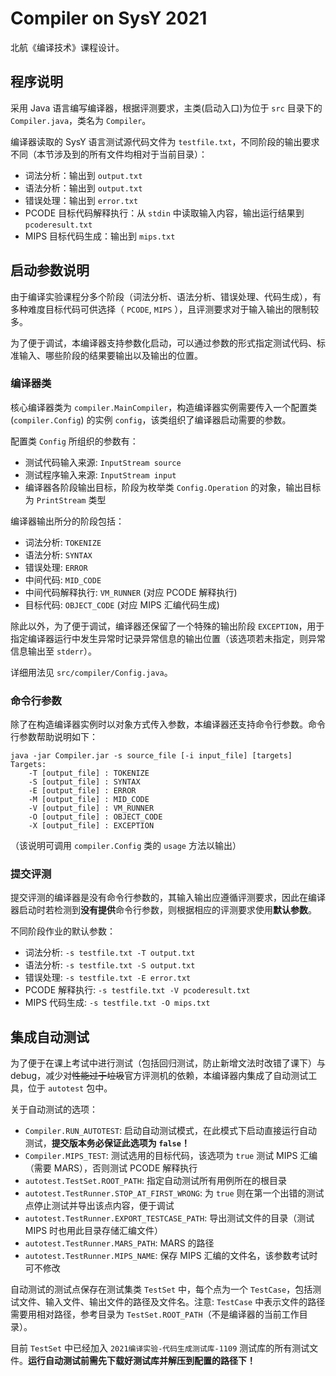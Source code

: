 # Compiler on SysY 2021

北航《编译技术》课程设计。

## 程序说明

采用 Java 语言编写编译器，根据评测要求，主类(启动入口)为位于 `src` 目录下的 `Compiler.java`，类名为 `Compiler`。

编译器读取的 SysY 语言测试源代码文件为 `testfile.txt`，不同阶段的输出要求不同（本节涉及到的所有文件均相对于当前目录）：

- 词法分析：输出到 `output.txt`
- 语法分析：输出到 `output.txt`
- 错误处理：输出到 `error.txt`
- PCODE 目标代码解释执行：从 `stdin` 中读取输入内容，输出运行结果到 `pcoderesult.txt`
- MIPS 目标代码生成：输出到 `mips.txt`

## 启动参数说明

由于编译实验课程分多个阶段（词法分析、语法分析、错误处理、代码生成），有多种难度目标代码可供选择（ `PCODE`, `MIPS` ），且评测要求对于输入输出的限制较多。

为了便于调试，本编译器支持参数化启动，可以通过参数的形式指定测试代码、标准输入、哪些阶段的结果要输出以及输出的位置。

### 编译器类

核心编译器类为 `compiler.MainCompiler`，构造编译器实例需要传入一个配置类 (`compiler.Config`) 的实例 `config`，该类组织了编译器启动需要的参数。

配置类 `Config` 所组织的参数有：

- 测试代码输入来源: `InputStream source`
- 测试程序输入来源: `InputStream input`
- 编译器各阶段输出目标，阶段为枚举类 `Config.Operation` 的对象，输出目标为 `PrintStream` 类型

编译器输出所分的阶段包括：

- 词法分析: `TOKENIZE`
- 语法分析: `SYNTAX`
- 错误处理: `ERROR`
- 中间代码: `MID_CODE`
- 中间代码解释执行: `VM_RUNNER` (对应 PCODE 解释执行)
- 目标代码: `OBJECT_CODE` (对应 MIPS 汇编代码生成)

除此以外，为了便于调试，编译器还保留了一个特殊的输出阶段 `EXCEPTION`，用于指定编译器运行中发生异常时记录异常信息的输出位置（该选项若未指定，则异常信息输出至 `stderr`）。

详细用法见 `src/compiler/Config.java`。

### 命令行参数

除了在构造编译器实例时以对象方式传入参数，本编译器还支持命令行参数。命令行参数帮助说明如下：

```text
java -jar Compiler.jar -s source_file [-i input_file] [targets]
Targets: 
    -T [output_file] : TOKENIZE
    -S [output_file] : SYNTAX
    -E [output_file] : ERROR
    -M [output_file] : MID_CODE
    -V [output_file] : VM_RUNNER
    -O [output_file] : OBJECT_CODE
    -X [output_file] : EXCEPTION
```

（该说明可调用 `compiler.Config` 类的 `usage` 方法以输出）

### 提交评测

提交评测的编译器是没有命令行参数的，其输入输出应遵循评测要求，因此在编译器启动时若检测到**没有提供**命令行参数，则根据相应的评测要求使用**默认参数**。

不同阶段作业的默认参数：

- 词法分析: `-s testfile.txt -T output.txt`
- 语法分析: `-s testfile.txt -S output.txt`
- 错误处理: `-s testfile.txt -E error.txt`
- PCODE 解释执行: `-s testfile.txt -V pcoderesult.txt`
- MIPS 代码生成: `-s testfile.txt -O mips.txt`

## 集成自动测试

为了便于在课上考试中进行测试（包括回归测试，防止新增文法时改错了课下）与 debug，减少对<del>性能过于垃圾</del>官方评测机的依赖，本编译器内集成了自动测试工具，位于 `autotest` 包中。

关于自动测试的选项：

- `Compiler.RUN_AUTOTEST`: 启动自动测试模式，在此模式下启动直接运行自动测试，**提交版本务必保证此选项为 `false`！**
- `Compiler.MIPS_TEST`: 测试选用的目标代码，该选项为 `true` 测试 MIPS 汇编（需要 MARS），否则测试 PCODE 解释执行
- `autotest.TestSet.ROOT_PATH`: 指定自动测试所有用例所在的根目录
- `autotest.TestRunner.STOP_AT_FIRST_WRONG`: 为 `true` 则在第一个出错的测试点停止测试并导出该点内容，便于调试
- `autotest.TestRunner.EXPORT_TESTCASE_PATH`: 导出测试文件的目录（测试 MIPS 时也用此目录存储汇编文件）
- `autotest.TestRunner.MARS_PATH`: MARS 的路径
- `autotest.TestRunner.MIPS_NAME`: 保存 MIPS 汇编的文件名，该参数考试时可不修改

自动测试的测试点保存在测试集类 `TestSet` 中，每个点为一个 `TestCase`，包括测试文件、输入文件、输出文件的路径及文件名。注意: `TestCase` 中表示文件的路径需要用相对路径，参考目录为 `TestSet.ROOT_PATH`（不是编译器的当前工作目录）。

目前 `TestSet` 中已经加入 `2021编译实验-代码生成测试库-1109` 测试库的所有测试文件。**运行自动测试前需先下载好测试库并解压到配置的路径下！**
